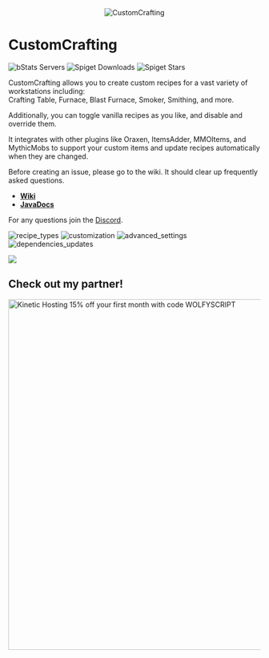 <div align="center">
  <img src="https://i.imgur.com/wLHwJ1c.png" alt="CustomCrafting" />
</div>

# CustomCrafting

![bStats Servers](https://img.shields.io/bstats/servers/3211)
![Spiget Downloads](https://img.shields.io/spiget/downloads/55883)
![Spiget Stars](https://img.shields.io/spiget/stars/55883)

CustomCrafting allows you to create custom recipes for a vast variety of
workstations including:  
Crafting Table, Furnace, Blast Furnace, Smoker, Smithing, and more.

Additionally, you can toggle vanilla recipes as you like, and disable and override them.

It integrates with other plugins like Oraxen, ItemsAdder, MMOItems, and MythicMobs to support
your custom items and update recipes automatically when they are changed.

Before creating an issue, please go to the wiki. It should clear up frequently asked questions.

- [**Wiki**](https://github.com/WolfyScript/CustomCrafting/wiki)
- [**JavaDocs**](https://wolfyscript.github.io/CustomCrafting-Wiki/)

For any questions join the [Discord](https://discord.gg/qGhDTSr).

![recipe_types](https://github.com/WolfyScript/CustomCrafting/assets/41468455/f36d3d23-c094-4a47-9b45-370f2f314d21)
![customization](https://github.com/WolfyScript/CustomCrafting/assets/41468455/8415f2e3-18cc-49e5-99ae-c910f4c97c56)
![advanced_settings](https://github.com/WolfyScript/CustomCrafting/assets/41468455/8d74313c-e5e8-4171-a120-a0b0bd9e2d74)
![dependencies_updates](https://github.com/WolfyScript/CustomCrafting/assets/41468455/0a80e1ff-0c07-419d-bd88-7172aabe5096)

[![](https://bstats.org/signatures/bukkit/CustomCrafting.svg)](https://bstats.org/plugin/bukkit/CustomCrafting/3211)


## Check out my partner!
<a href="https://billing.kinetichosting.net/aff.php?aff=345">
  <img width="700px" src="https://user-images.githubusercontent.com/41468455/237019976-6b66b7f4-3d26-4b2f-b858-463ffe675531.png" alt="Kinetic Hosting 15% off your first month with code WOLFYSCRIPT"/>
</a>



